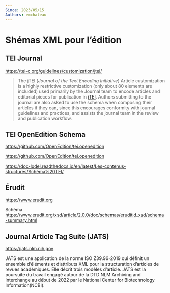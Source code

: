 ```yaml
---
Since: 2023/05/15
Authors: emchateau
---
```


# Shémas XML pour l’édition

## TEI Journal

https://tei-c.org/guidelines/customization/jtei/

> The jTEI (*Journal of the Text Encoding Initiative*) Article customization is a highly restrictive customization (only about 80 elements are included) used primarily by the Journal team to encode articles and editorial pieces for publication in [jTEI](http://journals.openedition.org/jtei/). Authors submitting to the journal are also asked to use the schema when composing their articles if they can, since this encourages conformity with journal guidelines and practices, and assists the journal team in the review and publication workflow.

## TEI OpenEdition Schema

https://github.com/OpenEdition/tei.openedition

https://github.com/OpenEdition/tei.openedition

<https://doc-lodel.readthedocs.io/en/latest/Les-contenus-structurés/Schéma%20TEI/>

## Érudit

https://www.erudit.org

Schéma https://www.erudit.org/xsd/article/2.0.0/doc/schemas/eruditid_xsd/schema-summary.html

## Journal Article Tag Suite (JATS)

https://jats.nlm.nih.gov

JATS est une application de la norme ISO Z39.96-2019 qui définit un ensemble d’éléments et d’attributs XML pour la structuration d’articles de revues académiques. Elle décrit trois modèles d’article. JATS est la poursuite du travail engagé autour de la DTD NLM Archiving and Interchange au début de 2022 par le National Center for Biotechnology Information(NCBI).
